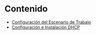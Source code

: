 # Contenido 

- [Configuración del Escenario de Trabajo](./1-actividad-1/README.md)
- [Configuración e Instalación DHCP](./2-actividad-2)
